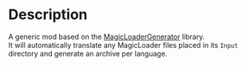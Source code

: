 # Description

A generic mod based on the [MagicLoaderGenerator](https://github.com/North-Edge/MagicLoaderGenerator) library.\
It will automatically translate any MagicLoader files placed in its `Input` directory and generate an archive per language.
